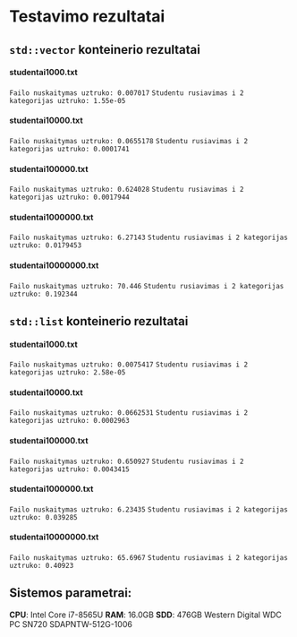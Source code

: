# Testavimo rezultatai

## `std::vector` konteinerio rezultatai

#### **studentai1000.txt**

`Failo nuskaitymas uztruko: 0.007017`
`Studentu rusiavimas i 2 kategorijas uztruko: 1.55e-05`

#### **studentai10000.txt**

`Failo nuskaitymas uztruko: 0.0655178`
`Studentu rusiavimas i 2 kategorijas uztruko: 0.0001741`

#### **studentai100000.txt**

`Failo nuskaitymas uztruko: 0.624028`
`Studentu rusiavimas i 2 kategorijas uztruko: 0.0017944`

#### **studentai1000000.txt**

`Failo nuskaitymas uztruko: 6.27143`
`Studentu rusiavimas i 2 kategorijas uztruko: 0.0179453`

#### **studentai10000000.txt**

`Failo nuskaitymas uztruko: 70.446`
`Studentu rusiavimas i 2 kategorijas uztruko: 0.192344`

## `std::list` konteinerio rezultatai

#### **studentai1000.txt**

`Failo nuskaitymas uztruko: 0.0075417`
`Studentu rusiavimas i 2 kategorijas uztruko: 2.58e-05`

#### **studentai10000.txt**

`Failo nuskaitymas uztruko: 0.0662531`
`Studentu rusiavimas i 2 kategorijas uztruko: 0.0002963`

#### **studentai100000.txt**

`Failo nuskaitymas uztruko: 0.650927`
`Studentu rusiavimas i 2 kategorijas uztruko: 0.0043415`

#### **studentai1000000.txt**

`Failo nuskaitymas uztruko: 6.23435`
`Studentu rusiavimas i 2 kategorijas uztruko: 0.039285`

#### **studentai10000000.txt**

`Failo nuskaitymas uztruko: 65.6967`
`Studentu rusiavimas i 2 kategorijas uztruko: 0.40923`

## Sistemos parametrai:

**CPU**: Intel Core i7-8565U
**RAM**: 16.0GB
**SDD**: 476GB Western Digital WDC PC SN720 SDAPNTW-512G-1006
